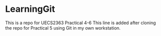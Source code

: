 # LearningGit
This is a repo for UECS2363 Practical 4-6
This line is added after cloning the repo for Practical 5 using Git in my own workstation.
